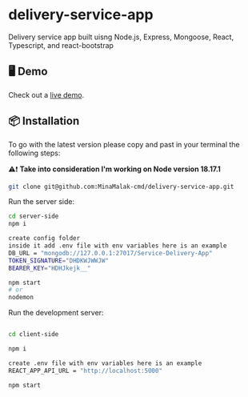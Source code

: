 # delivery-service-app

Delivery service app built uisng Node.js, Express, Mongoose, React, Typescript, and react-bootstrap

## 🖥 Demo

Check out a [live demo](https://drive.google.com/file/d/1U7tcREA0dmbKmObf1YMxwc3_bvZtrNwR/view?usp=sharing).

## 📦 Installation

To go with the latest version please copy and past in your terminal the following steps: <br />

⚠️❗ <b>Take into consideration I'm working on Node version 18.17.1 </b>
```bash
git clone git@github.com:MinaMalak-cmd/delivery-service-app.git
```

Run the server side:

```bash
cd server-side
npm i

create config folder 
inside it add .env file with env variables here is an example 
DB_URL = "mongodb://127.0.0.1:27017/Service-Delivery-App"
TOKEN_SIGNATURE="DHDKWJWWJW"
BEARER_KEY="HDHJkejk__"

npm start
# or
nodemon
```
Run the development server:

```bash

cd client-side

npm i 

create .env file with env variables here is an example
REACT_APP_API_URL = "http://localhost:5000"

npm start
```

